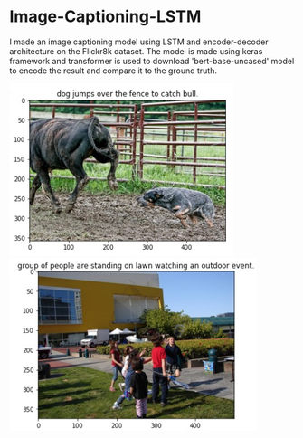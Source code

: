 # Image-Captioning-LSTM
I made an image captioning model using LSTM and encoder-decoder architecture on the Flickr8k dataset. The model is made using keras framework and transformer is used to download 'bert-base-uncased' model to encode the result and compare it to the ground truth.
<br>
<div style="width:800px; margin:0 auto;">
  <img src="/images/image1.jpg" alt="Alt text" title="Optional title">
  <img src="/images/image2.jpg" alt="Alt text" title="Optional title">
 <div>

